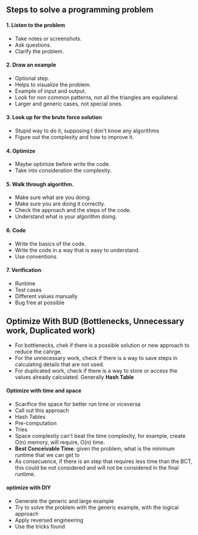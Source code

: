 ## Steps to solve a programming problem

#### 1. Listen to the problem

* Take notes or screenshots.
* Ask questions.
* Clarify the problem.

#### 2. Draw an example

* Optional step.
* Helps to visualize the problem.
* Example of input and output.
* Look for non common patterns, not all the triangles are equilateral.
* Larger and generic cases, not special ones.

#### 3. Look up for the brute force solution

* Stupid way to do it, supposing I don't know any algorithms
* Figure out the complexity and how to improve it.

#### 4. Optimize

* Maybe optimize before write the code.
* Take into consideration the complexity.

#### 5. Walk through algorithm.

* Make sure what are you doing.
* Make sure you are doing it correctly.
* Check the approach and the steps of the code.
* Understand what is your algorithm doing.

#### 6. Code

* Write the basics of the code.
* Write the code in a way that is easy to understand.
* Use conventions.

#### 7. Verification

* Runtime
* Test cases
* Different values manually
* Bug free at possible

## Optimize With BUD (Bottlenecks, Unnecessary work, Duplicated work)

* For bottlenecks, chek if there is a possible solution or new approach to reduce the cahrge.
* For the unnecessary work, check if there is a way to save steps in calculating details that are not used.
* For duplicated work, check if there is a way to store or access the values already calculated. Generally **Hash Table**

#### Optimize with time and space

* Scarifice the space for better run time or viceversa
* Call out this approach
* Hash Tables
* Pre-computation
* Tries
* Space complexity can't beat the time complexity, for example, create O(n) memory, will require, O(n) time.
* **Best Conceivable Time**: given the problem, what is the minimum runtime that we can get to
* As consecuence, if there is an step that requires less time than the BCT, this could be not considered and will not be considered in the final runtime.

#### optimize with DIY

* Generate the generic and large example
* Try to solve the problem with the generic example, with the logical approach
* Apply reversed engineering
* Use the tricks found